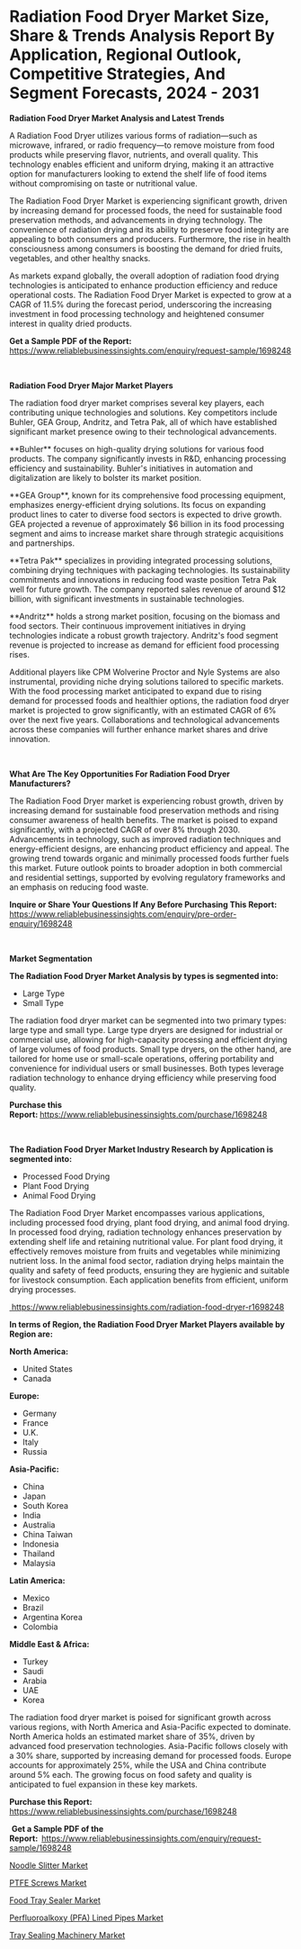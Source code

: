 <p><h1>Radiation Food Dryer Market Size, Share & Trends Analysis Report By Application, Regional Outlook, Competitive Strategies, And Segment Forecasts, 2024 - 2031</h1></p><p><strong>Radiation Food Dryer Market Analysis and Latest Trends</strong></p>
<p><p>A Radiation Food Dryer utilizes various forms of radiation—such as microwave, infrared, or radio frequency—to remove moisture from food products while preserving flavor, nutrients, and overall quality. This technology enables efficient and uniform drying, making it an attractive option for manufacturers looking to extend the shelf life of food items without compromising on taste or nutritional value.</p><p>The Radiation Food Dryer Market is experiencing significant growth, driven by increasing demand for processed foods, the need for sustainable food preservation methods, and advancements in drying technology. The convenience of radiation drying and its ability to preserve food integrity are appealing to both consumers and producers. Furthermore, the rise in health consciousness among consumers is boosting the demand for dried fruits, vegetables, and other healthy snacks.</p><p>As markets expand globally, the overall adoption of radiation food drying technologies is anticipated to enhance production efficiency and reduce operational costs. The Radiation Food Dryer Market is expected to grow at a CAGR of 11.5% during the forecast period, underscoring the increasing investment in food processing technology and heightened consumer interest in quality dried products.</p></p>
<p><strong>Get a Sample PDF of the Report:&nbsp;</strong> <a href="https://www.reliablebusinessinsights.com/enquiry/request-sample/1698248?utm_campaign=60&utm_medium=2&utm_source=Github&utm_content=ia&utm_term=16122024&utm_id=radiation-food-dryer">https://www.reliablebusinessinsights.com/enquiry/request-sample/1698248</a></p>
<p>&nbsp;</p>
<p><strong>Radiation Food Dryer Major Market Players</strong></p>
<p><p>The radiation food dryer market comprises several key players, each contributing unique technologies and solutions. Key competitors include Buhler, GEA Group, Andritz, and Tetra Pak, all of which have established significant market presence owing to their technological advancements.</p><p>**Buhler** focuses on high-quality drying solutions for various food products. The company significantly invests in R&D, enhancing processing efficiency and sustainability. Buhler's initiatives in automation and digitalization are likely to bolster its market position.</p><p>**GEA Group**, known for its comprehensive food processing equipment, emphasizes energy-efficient drying solutions. Its focus on expanding product lines to cater to diverse food sectors is expected to drive growth. GEA projected a revenue of approximately $6 billion in its food processing segment and aims to increase market share through strategic acquisitions and partnerships.</p><p>**Tetra Pak** specializes in providing integrated processing solutions, combining drying techniques with packaging technologies. Its sustainability commitments and innovations in reducing food waste position Tetra Pak well for future growth. The company reported sales revenue of around $12 billion, with significant investments in sustainable technologies.</p><p>**Andritz** holds a strong market position, focusing on the biomass and food sectors. Their continuous improvement initiatives in drying technologies indicate a robust growth trajectory. Andritz's food segment revenue is projected to increase as demand for efficient food processing rises.</p><p>Additional players like CPM Wolverine Proctor and Nyle Systems are also instrumental, providing niche drying solutions tailored to specific markets. With the food processing market anticipated to expand due to rising demand for processed foods and healthier options, the radiation food dryer market is projected to grow significantly, with an estimated CAGR of 6% over the next five years. Collaborations and technological advancements across these companies will further enhance market shares and drive innovation.</p></p>
<p>&nbsp;</p>
<p><strong>What Are The Key Opportunities For Radiation Food Dryer Manufacturers?</strong></p>
<p><p>The Radiation Food Dryer market is experiencing robust growth, driven by increasing demand for sustainable food preservation methods and rising consumer awareness of health benefits. The market is poised to expand significantly, with a projected CAGR of over 8% through 2030. Advancements in technology, such as improved radiation techniques and energy-efficient designs, are enhancing product efficiency and appeal. The growing trend towards organic and minimally processed foods further fuels this market. Future outlook points to broader adoption in both commercial and residential settings, supported by evolving regulatory frameworks and an emphasis on reducing food waste.</p></p>
<p><strong>Inquire or Share Your Questions If Any Before Purchasing This Report:</strong> <a href="https://www.reliablebusinessinsights.com/enquiry/pre-order-enquiry/1698248?utm_campaign=60&utm_medium=2&utm_source=Github&utm_content=ia&utm_term=16122024&utm_id=radiation-food-dryer">https://www.reliablebusinessinsights.com/enquiry/pre-order-enquiry/1698248</a></p>
<p>&nbsp;</p>
<p><strong>Market Segmentation</strong></p>
<p><strong>The Radiation Food Dryer Market Analysis by types is segmented into:</strong></p>
<p><ul><li>Large Type</li><li>Small Type</li></ul></p>
<p><p>The radiation food dryer market can be segmented into two primary types: large type and small type. Large type dryers are designed for industrial or commercial use, allowing for high-capacity processing and efficient drying of large volumes of food products. Small type dryers, on the other hand, are tailored for home use or small-scale operations, offering portability and convenience for individual users or small businesses. Both types leverage radiation technology to enhance drying efficiency while preserving food quality.</p></p>
<p><strong>Purchase this Report:&nbsp;</strong><a href="https://www.reliablebusinessinsights.com/purchase/1698248?utm_campaign=60&utm_medium=2&utm_source=Github&utm_content=ia&utm_term=16122024&utm_id=radiation-food-dryer">https://www.reliablebusinessinsights.com/purchase/1698248</a></p>
<p>&nbsp;</p>
<p><strong>The Radiation Food Dryer Market Industry Research by Application is segmented into:</strong></p>
<p><ul><li>Processed Food Drying</li><li>Plant Food Drying</li><li>Animal Food Drying</li></ul></p>
<p><p>The Radiation Food Dryer Market encompasses various applications, including processed food drying, plant food drying, and animal food drying. In processed food drying, radiation technology enhances preservation by extending shelf life and retaining nutritional value. For plant food drying, it effectively removes moisture from fruits and vegetables while minimizing nutrient loss. In the animal food sector, radiation drying helps maintain the quality and safety of feed products, ensuring they are hygienic and suitable for livestock consumption. Each application benefits from efficient, uniform drying processes.</p></p>
<p><a href="https://www.reliablebusinessinsights.com/radiation-food-dryer-r1698248?utm_campaign=60&utm_medium=2&utm_source=Github&utm_content=ia&utm_term=16122024&utm_id=radiation-food-dryer">&nbsp;https://www.reliablebusinessinsights.com/radiation-food-dryer-r1698248</a></p>
<p><strong>In terms of Region, the Radiation Food Dryer Market Players available by Region are:</strong></p>
<p>
    <p> <strong> North America: </strong>
        <ul>
            <li>United States</li>
            <li>Canada</li>
        </ul>
        </p> 
    <p> <strong> Europe: </strong>
        <ul>
            <li>Germany</li>
            <li>France</li>
            <li>U.K.</li>
            <li>Italy</li>
            <li>Russia</li>
        </ul>
        </p> 
    <p> <strong> Asia-Pacific: </strong>
        <ul>
            <li>China</li>
            <li>Japan</li>
            <li>South Korea</li>
            <li>India</li>
            <li>Australia</li>
            <li>China Taiwan</li>
            <li>Indonesia</li>
            <li>Thailand</li>
            <li>Malaysia</li>
        </ul>
        </p> 
    <p> <strong> Latin America: </strong>
        <ul>
            <li>Mexico</li>
            <li>Brazil</li>
            <li>Argentina Korea</li>
            <li>Colombia</li>
        </ul>
        </p> 
    <p> <strong> Middle East & Africa: </strong>
        <ul>
            <li>Turkey</li>
            <li>Saudi</li>
            <li>Arabia</li>
            <li>UAE</li>
            <li>Korea</li>
        </ul>
    </p>
    </p>
<p><p>The radiation food dryer market is poised for significant growth across various regions, with North America and Asia-Pacific expected to dominate. North America holds an estimated market share of 35%, driven by advanced food preservation technologies. Asia-Pacific follows closely with a 30% share, supported by increasing demand for processed foods. Europe accounts for approximately 25%, while the USA and China contribute around 5% each. The growing focus on food safety and quality is anticipated to fuel expansion in these key markets.</p></p>
<p><strong>Purchase this Report: </strong><a href="https://www.reliablebusinessinsights.com/purchase/1698248?utm_campaign=60&utm_medium=2&utm_source=Github&utm_content=ia&utm_term=16122024&utm_id=radiation-food-dryer">https://www.reliablebusinessinsights.com/purchase/1698248</a></p>
<p>&nbsp;<strong>Get a Sample PDF of the Report:&nbsp;&nbsp;</strong><a href="https://www.reliablebusinessinsights.com/enquiry/request-sample/1698248?utm_campaign=60&utm_medium=2&utm_source=Github&utm_content=ia&utm_term=16122024&utm_id=radiation-food-dryer">https://www.reliablebusinessinsights.com/enquiry/request-sample/1698248</a></p>
<p><strong></strong></p>
<p><p><a href="https://www.linkedin.com/pulse/examining-noodle-slitter-market-globally-latest-trends-qknye?utm_campaign=60&utm_medium=2&utm_source=Github&utm_content=ia&utm_term=16122024&utm_id=radiation-food-dryer">Noodle Slitter Market</a></p><p><a href="https://github.com/FahadAhmed223/Market-Research-Report-List-1/blob/main/ptfe-screws-market.md?utm_campaign=60&utm_medium=2&utm_source=Github&utm_content=ia&utm_term=16122024&utm_id=radiation-food-dryer">PTFE Screws Market</a></p><p><a href="https://www.linkedin.com/pulse/annual-growth-food-tray-sealer-market-10-cagr-revenue-trends-fnq2e?utm_campaign=60&utm_medium=2&utm_source=Github&utm_content=ia&utm_term=16122024&utm_id=radiation-food-dryer">Food Tray Sealer Market</a></p><p><a href="https://github.com/NargisHussain432/Market-Research-Report-List-1/blob/main/perfluoroalkoxy-pfa-lined-pipes-market.md?utm_campaign=60&utm_medium=2&utm_source=Github&utm_content=ia&utm_term=16122024&utm_id=radiation-food-dryer">Perfluoroalkoxy (PFA) Lined Pipes Market</a></p><p><a href="https://www.linkedin.com/pulse/market-dynamics-tray-sealing-machinery-industry-forecast-9xoqe?utm_campaign=60&utm_medium=2&utm_source=Github&utm_content=ia&utm_term=16122024&utm_id=radiation-food-dryer">Tray Sealing Machinery Market</a></p></p>